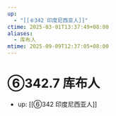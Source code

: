 ```yaml
---
up:
  - "[[⑥342 印度尼西亚人]]"
ctime: 2025-03-01T13:37:49+08:00
aliases:
  - 库布人
mtime: 2025-09-09T12:37:05+08:00
---
```


# ⑥342.7 库布人

- up: [[⑥342 印度尼西亚人]]

